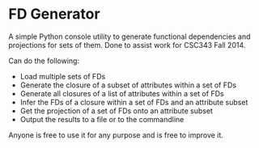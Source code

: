 FD Generator
============

A simple Python console utility to generate functional dependencies and projections for sets of them. Done to assist work for CSC343 Fall 2014.

Can do the following:
 * Load multiple sets of FDs
 * Generate the closure of a subset of attributes within a set of FDs
 * Generate all closures of a list of attributes within a set of FDs
 * Infer the FDs of a closure within a set of FDs and an attribute subset
 * Get the projection of a set of FDs onto an attribute subset
 * Output the results to a file or to the commandline

Anyone is free to use it for any purpose and is free to improve it.
